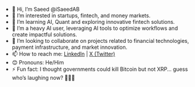 - 👋 Hi, I’m Saeed @iSaeedAB  
- 👀 I’m interested in startups, fintech, and money markets.  
- 🌱 I’m learning AI, Quant and exploring innovative fintech solutions.  
- 🤖 I’m a heavy AI user, leveraging AI tools to optimize workflows and create impactful solutions.  
- 🤝 I’m looking to collaborate on projects related to financial technologies, payment infrastructure, and market innovation.  
- 📫 How to reach me: [LinkedIn](https://www.linkedin.com/in/saeedali/) | [X (Twitter)](https://x.com/iSaeedAB)  
- 😊 Pronouns: He/Him  
- ⚡ Fun fact: I thought governments could kill Bitcoin but not XRP... guess who’s laughing now? 🤷‍♂️💸  
<!---
iSaeedAB/iSaeedAB is a ✨ special ✨ repository because its `README.md` (this file) appears on your GitHub profile.
You can click the Preview link to take a look at your changes.
--->
